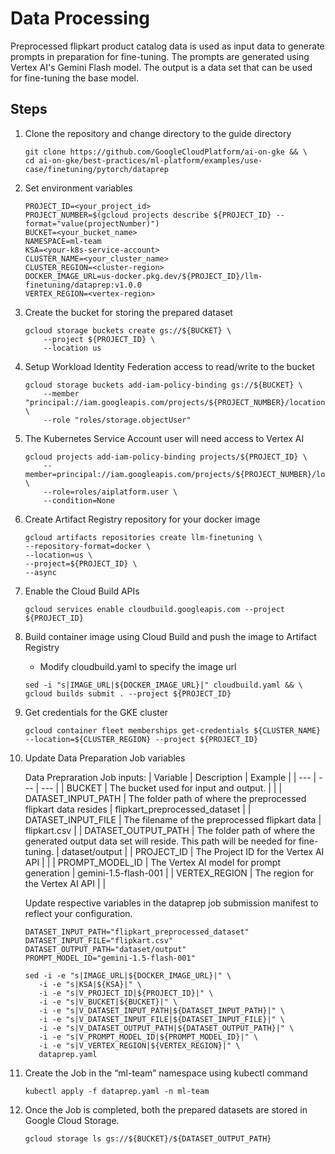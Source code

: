 # Data Processing

Preprocessed flipkart product catalog data is used as input data to generate prompts in preparation for fine-tuning.
The prompts are generated using Vertex AI's Gemini Flash model. The output is a data set that can be used for fine-tuning
the base model.


## Steps

1. Clone the repository and change directory to the guide directory

   ```
   git clone https://github.com/GoogleCloudPlatform/ai-on-gke && \
   cd ai-on-gke/best-practices/ml-platform/examples/use-case/finetuning/pytorch/dataprep
   ```

2. Set environment variables

    ```
    PROJECT_ID=<your_project_id>
    PROJECT_NUMBER=$(gcloud projects describe ${PROJECT_ID} --format="value(projectNumber)")
    BUCKET=<your_bucket_name>
    NAMESPACE=ml-team
    KSA=<your-k8s-service-account>
    CLUSTER_NAME=<your_cluster_name>
    CLUSTER_REGION=<cluster-region>
    DOCKER_IMAGE_URL=us-docker.pkg.dev/${PROJECT_ID}/llm-finetuning/dataprep:v1.0.0
    VERTEX_REGION=<vertex-region>
   ```

3. Create the bucket for storing the prepared dataset

    ```
    gcloud storage buckets create gs://${BUCKET} \
        --project ${PROJECT_ID} \
        --location us
    ```

4. Setup Workload Identity Federation access to read/write to the bucket

    ```
    gcloud storage buckets add-iam-policy-binding gs://${BUCKET} \
        --member "principal://iam.googleapis.com/projects/${PROJECT_NUMBER}/locations/global/workloadIdentityPools/${PROJECT_ID}.svc.id.goog/subject/ns/${NAMESPACE}/sa/${KSA}" \
        --role "roles/storage.objectUser"
    ```

5. The Kubernetes Service Account user will need access to Vertex AI

    ```
    gcloud projects add-iam-policy-binding projects/${PROJECT_ID} \
        --member=principal://iam.googleapis.com/projects/${PROJECT_NUMBER}/locations/global/workloadIdentityPools/${PROJECT_ID}.svc.id.goog/subject/ns/${NAMESPACE}/sa/${KSA} \
        --role=roles/aiplatform.user \
        --condition=None
    ```

6. Create Artifact Registry repository for your docker image
    ```
    gcloud artifacts repositories create llm-finetuning \
    --repository-format=docker \
    --location=us \
    --project=${PROJECT_ID} \
    --async
    ```

7. Enable the Cloud Build APIs
    ```
    gcloud services enable cloudbuild.googleapis.com --project ${PROJECT_ID}
    ```
    
8. Build container image using Cloud Build and push the image to Artifact Registry
    - Modify cloudbuild.yaml to specify the image url
      

    ```
    sed -i "s|IMAGE_URL|${DOCKER_IMAGE_URL}|" cloudbuild.yaml && \
    gcloud builds submit . --project ${PROJECT_ID}
    ```

1. Get credentials for the GKE cluster

   ```
   gcloud container fleet memberships get-credentials ${CLUSTER_NAME} --location=${CLUSTER_REGION} --project ${PROJECT_ID}
   ```

1. Update Data Preparation Job variables

   Data Prepraration Job inputs:
   | Variable | Description | Example |
   | --- | --- | --- |
   | BUCKET | The bucket used for input and output. | | 
   | DATASET_INPUT_PATH | The folder path of where the preprocessed flipkart data resides | flipkart_preprocessed_dataset |
   | DATASET_INPUT_FILE | The filename of the preprocessed flipkart data | flipkart.csv |
   | DATASET_OUTPUT_PATH | The folder path of where the generated output data set will reside. This path will be needed for fine-tuning. | dataset/output |
   | PROJECT_ID | The Project ID for the Vertex AI API | |
   | PROMPT_MODEL_ID | The Vertex AI model for prompt generation | gemini-1.5-flash-001 |
   | VERTEX_REGION | The region for the Vertex AI API | |

   Update respective variables in the dataprep job submission manifest to reflect your configuration.

   ``` 
   DATASET_INPUT_PATH="flipkart_preprocessed_dataset"
   DATASET_INPUT_FILE="flipkart.csv"
   DATASET_OUTPUT_PATH="dataset/output"
   PROMPT_MODEL_ID="gemini-1.5-flash-001"
   ```
   
   ``` 
   sed -i -e "s|IMAGE_URL|${DOCKER_IMAGE_URL}|" \
      -i -e "s|KSA|${KSA}|" \
      -i -e "s|V_PROJECT_ID|${PROJECT_ID}|" \
      -i -e "s|V_BUCKET|${BUCKET}|" \
      -i -e "s|V_DATASET_INPUT_PATH|${DATASET_INPUT_PATH}|" \
      -i -e "s|V_DATASET_INPUT_FILE|${DATASET_INPUT_FILE}|" \
      -i -e "s|V_DATASET_OUTPUT_PATH|${DATASET_OUTPUT_PATH}|" \
      -i -e "s|V_PROMPT_MODEL_ID|${PROMPT_MODEL_ID}|" \
      -i -e "s|V_VERTEX_REGION|${VERTEX_REGION}|" \
      dataprep.yaml

   ```

1. Create the Job in the “ml-team” namespace using kubectl command

   ``` 
   kubectl apply -f dataprep.yaml -n ml-team
   ```

1. Once the Job is completed, both the prepared datasets are stored in Google Cloud Storage.

   ```
   gcloud storage ls gs://${BUCKET}/${DATASET_OUTPUT_PATH}
   ```
   


